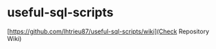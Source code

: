 # useful-sql-scripts

[https://github.com/lhtrieu87/useful-sql-scripts/wiki](Check Repository Wiki)
